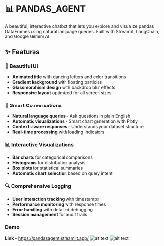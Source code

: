 # 📊 PANDAS_AGENT

A beautiful, interactive chatbot that lets you explore and visualize pandas DataFrames using natural language queries. Built with Streamlit, LangChain, and Google Gemini AI.

## ✨ Features

### 🎨 **Beautiful UI**
- **Animated title** with dancing letters and color transitions
- **Gradient background** with floating particles
- **Glassmorphism design** with backdrop blur effects
- **Responsive layout** optimized for all screen sizes

### 🤖 **Smart Conversations**
- **Natural language queries** - Ask questions in plain English
- **Automatic visualizations** - Smart chart generation with Plotly
- **Context-aware responses** - Understands your dataset structure
- **Real-time processing** with loading indicators

### 📊 **Interactive Visualizations**
- **Bar charts** for categorical comparisons
- **Histograms** for distribution analysis
- **Box plots** for statistical summaries
- **Automatic chart selection** based on query intent

### 🔍 **Comprehensive Logging**
- **User interaction tracking** with timestamps
- **Performance monitoring** with response times
- **Error handling** with detailed debugging
- **Session management** for audit trails

### Demo 
**Link -** https://pandasagent.streamlit.app/
![alt text](<Screenshot 2025-09-14 at 9.02.37 PM.png>)
![alt text](<Screenshot 2025-09-14 at 9.02.48 PM.png>)
